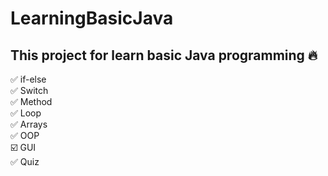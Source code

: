 # LearningBasicJava

## This project for learn basic Java programming 🔥

✅ if-else <br/>
✅ Switch <br/>
✅ Method <br/>
✅ Loop <br/>
✅ Arrays <br/>
✅ OOP <br/>
☑️ GUI <br/>
✅ Quiz <br/>
